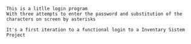     This is a litlle login program
    With three attempts to enter the password and substitution of the characters on screen by asterisks

    It's a first iteration to a functional login to a Inventary Sistem Project

